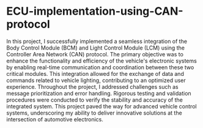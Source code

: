 # ECU-implementation-using-CAN-protocol

In this project, I successfully implemented a seamless integration of the Body Control Module (BCM) and Light Control Module (LCM) using the Controller Area Network (CAN) protocol. The primary objective was to enhance the functionality and efficiency of the vehicle's electronic systems by enabling real-time communication and coordination between these two critical modules. This integration allowed for the exchange of data and commands related to vehicle lighting, contributing to an optimized user experience. Throughout the project, I addressed challenges such as message prioritization and error handling. Rigorous testing and validation procedures were conducted to verify the stability and accuracy of the integrated system. This project paved the way for advanced vehicle control systems, underscoring my ability to deliver innovative solutions at the intersection of automotive electronics.